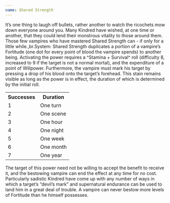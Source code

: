 ```yaml
---
name: Shared Strength
---
```


It’s one thing to laugh off bullets, rather another to watch the ricochets mow down everyone around you. Many Kindred have wished, at one time or another, that they could lend their monstrous vitality to those around them. Those few vampires who have mastered Shared Strength can - if only for a little while.,br.System: Shared Strength duplicates a portion of a vampire’s Fortitude (one dot for every point of blood the vampire spends) to another being. Activating the power requires a ^Stamina + Survival^ roll (difficulty 8, increased to 9 if the target is not a normal mortal), and the expenditure of a point of Willpower. Furthermore, the vampire must mark his target by pressing a drop of his blood onto the target’s forehead. This stain remains visible as long as the power is in effect, the duration of which is determined by the initial roll.
<table><tr><th>Successes</th><th>Duration</th></tr><tr><td>1</td><td>One turn</td></tr><tr><td>2</td><td>One scene</td></tr><tr><td>3</td><td>One hour</td></tr><tr><td>4</td><td>One night</td></tr><tr><td>5</td><td>One week</td></tr><tr><td>6</td><td>One month</td></tr><tr><td>7</td><td>One year</td></tr></table>The target of this power need not be willing to accept the benefit to receive it, and the bestowing vampire can end the effect at any time for no cost. Particularly sadistic Kindred have come up with any number of ways in which a target’s “devil’s mark” and supernatural endurance can be used to land him in a great deal of trouble. A vampire can never bestow more levels of Fortitude than he himself possesses.